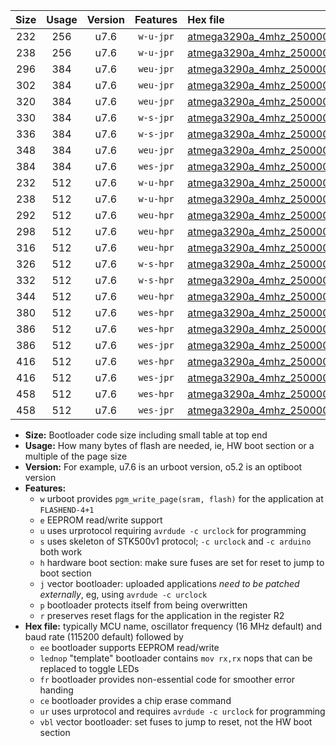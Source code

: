 |Size|Usage|Version|Features|Hex file|
|:-:|:-:|:-:|:-:|:--|
|232|256|u7.6|`w-u-jpr`|[atmega3290a_4mhz_250000bps_ur_vbl.hex](https://raw.githubusercontent.com/stefanrueger/urboot/main/bootloaders/atmega3290a/fcpu_4mhz/250000_bps/atmega3290a_4mhz_250000bps_ur_vbl.hex)|
|238|256|u7.6|`w-u-jpr`|[atmega3290a_4mhz_250000bps_lednop_ur_vbl.hex](https://raw.githubusercontent.com/stefanrueger/urboot/main/bootloaders/atmega3290a/fcpu_4mhz/250000_bps/atmega3290a_4mhz_250000bps_lednop_ur_vbl.hex)|
|296|384|u7.6|`weu-jpr`|[atmega3290a_4mhz_250000bps_ee_ur_vbl.hex](https://raw.githubusercontent.com/stefanrueger/urboot/main/bootloaders/atmega3290a/fcpu_4mhz/250000_bps/atmega3290a_4mhz_250000bps_ee_ur_vbl.hex)|
|302|384|u7.6|`weu-jpr`|[atmega3290a_4mhz_250000bps_ee_lednop_ur_vbl.hex](https://raw.githubusercontent.com/stefanrueger/urboot/main/bootloaders/atmega3290a/fcpu_4mhz/250000_bps/atmega3290a_4mhz_250000bps_ee_lednop_ur_vbl.hex)|
|320|384|u7.6|`weu-jpr`|[atmega3290a_4mhz_250000bps_ee_lednop_fr_ur_vbl.hex](https://raw.githubusercontent.com/stefanrueger/urboot/main/bootloaders/atmega3290a/fcpu_4mhz/250000_bps/atmega3290a_4mhz_250000bps_ee_lednop_fr_ur_vbl.hex)|
|330|384|u7.6|`w-s-jpr`|[atmega3290a_4mhz_250000bps_vbl.hex](https://raw.githubusercontent.com/stefanrueger/urboot/main/bootloaders/atmega3290a/fcpu_4mhz/250000_bps/atmega3290a_4mhz_250000bps_vbl.hex)|
|336|384|u7.6|`w-s-jpr`|[atmega3290a_4mhz_250000bps_lednop_vbl.hex](https://raw.githubusercontent.com/stefanrueger/urboot/main/bootloaders/atmega3290a/fcpu_4mhz/250000_bps/atmega3290a_4mhz_250000bps_lednop_vbl.hex)|
|348|384|u7.6|`weu-jpr`|[atmega3290a_4mhz_250000bps_ee_lednop_fr_ce_ur_vbl.hex](https://raw.githubusercontent.com/stefanrueger/urboot/main/bootloaders/atmega3290a/fcpu_4mhz/250000_bps/atmega3290a_4mhz_250000bps_ee_lednop_fr_ce_ur_vbl.hex)|
|384|384|u7.6|`wes-jpr`|[atmega3290a_4mhz_250000bps_ee_vbl.hex](https://raw.githubusercontent.com/stefanrueger/urboot/main/bootloaders/atmega3290a/fcpu_4mhz/250000_bps/atmega3290a_4mhz_250000bps_ee_vbl.hex)|
|232|512|u7.6|`w-u-hpr`|[atmega3290a_4mhz_250000bps_ur.hex](https://raw.githubusercontent.com/stefanrueger/urboot/main/bootloaders/atmega3290a/fcpu_4mhz/250000_bps/atmega3290a_4mhz_250000bps_ur.hex)|
|238|512|u7.6|`w-u-hpr`|[atmega3290a_4mhz_250000bps_lednop_ur.hex](https://raw.githubusercontent.com/stefanrueger/urboot/main/bootloaders/atmega3290a/fcpu_4mhz/250000_bps/atmega3290a_4mhz_250000bps_lednop_ur.hex)|
|292|512|u7.6|`weu-hpr`|[atmega3290a_4mhz_250000bps_ee_ur.hex](https://raw.githubusercontent.com/stefanrueger/urboot/main/bootloaders/atmega3290a/fcpu_4mhz/250000_bps/atmega3290a_4mhz_250000bps_ee_ur.hex)|
|298|512|u7.6|`weu-hpr`|[atmega3290a_4mhz_250000bps_ee_lednop_ur.hex](https://raw.githubusercontent.com/stefanrueger/urboot/main/bootloaders/atmega3290a/fcpu_4mhz/250000_bps/atmega3290a_4mhz_250000bps_ee_lednop_ur.hex)|
|316|512|u7.6|`weu-hpr`|[atmega3290a_4mhz_250000bps_ee_lednop_fr_ur.hex](https://raw.githubusercontent.com/stefanrueger/urboot/main/bootloaders/atmega3290a/fcpu_4mhz/250000_bps/atmega3290a_4mhz_250000bps_ee_lednop_fr_ur.hex)|
|326|512|u7.6|`w-s-hpr`|[atmega3290a_4mhz_250000bps.hex](https://raw.githubusercontent.com/stefanrueger/urboot/main/bootloaders/atmega3290a/fcpu_4mhz/250000_bps/atmega3290a_4mhz_250000bps.hex)|
|332|512|u7.6|`w-s-hpr`|[atmega3290a_4mhz_250000bps_lednop.hex](https://raw.githubusercontent.com/stefanrueger/urboot/main/bootloaders/atmega3290a/fcpu_4mhz/250000_bps/atmega3290a_4mhz_250000bps_lednop.hex)|
|344|512|u7.6|`weu-hpr`|[atmega3290a_4mhz_250000bps_ee_lednop_fr_ce_ur.hex](https://raw.githubusercontent.com/stefanrueger/urboot/main/bootloaders/atmega3290a/fcpu_4mhz/250000_bps/atmega3290a_4mhz_250000bps_ee_lednop_fr_ce_ur.hex)|
|380|512|u7.6|`wes-hpr`|[atmega3290a_4mhz_250000bps_ee.hex](https://raw.githubusercontent.com/stefanrueger/urboot/main/bootloaders/atmega3290a/fcpu_4mhz/250000_bps/atmega3290a_4mhz_250000bps_ee.hex)|
|386|512|u7.6|`wes-hpr`|[atmega3290a_4mhz_250000bps_ee_lednop.hex](https://raw.githubusercontent.com/stefanrueger/urboot/main/bootloaders/atmega3290a/fcpu_4mhz/250000_bps/atmega3290a_4mhz_250000bps_ee_lednop.hex)|
|386|512|u7.6|`wes-jpr`|[atmega3290a_4mhz_250000bps_ee_lednop_vbl.hex](https://raw.githubusercontent.com/stefanrueger/urboot/main/bootloaders/atmega3290a/fcpu_4mhz/250000_bps/atmega3290a_4mhz_250000bps_ee_lednop_vbl.hex)|
|416|512|u7.6|`wes-hpr`|[atmega3290a_4mhz_250000bps_ee_lednop_fr.hex](https://raw.githubusercontent.com/stefanrueger/urboot/main/bootloaders/atmega3290a/fcpu_4mhz/250000_bps/atmega3290a_4mhz_250000bps_ee_lednop_fr.hex)|
|416|512|u7.6|`wes-jpr`|[atmega3290a_4mhz_250000bps_ee_lednop_fr_vbl.hex](https://raw.githubusercontent.com/stefanrueger/urboot/main/bootloaders/atmega3290a/fcpu_4mhz/250000_bps/atmega3290a_4mhz_250000bps_ee_lednop_fr_vbl.hex)|
|458|512|u7.6|`wes-hpr`|[atmega3290a_4mhz_250000bps_ee_lednop_fr_ce.hex](https://raw.githubusercontent.com/stefanrueger/urboot/main/bootloaders/atmega3290a/fcpu_4mhz/250000_bps/atmega3290a_4mhz_250000bps_ee_lednop_fr_ce.hex)|
|458|512|u7.6|`wes-jpr`|[atmega3290a_4mhz_250000bps_ee_lednop_fr_ce_vbl.hex](https://raw.githubusercontent.com/stefanrueger/urboot/main/bootloaders/atmega3290a/fcpu_4mhz/250000_bps/atmega3290a_4mhz_250000bps_ee_lednop_fr_ce_vbl.hex)|

- **Size:** Bootloader code size including small table at top end
- **Usage:** How many bytes of flash are needed, ie, HW boot section or a multiple of the page size
- **Version:** For example, u7.6 is an urboot version, o5.2 is an optiboot version
- **Features:**
  + `w` urboot provides `pgm_write_page(sram, flash)` for the application at `FLASHEND-4+1`
  + `e` EEPROM read/write support
  + `u` uses urprotocol requiring `avrdude -c urclock` for programming
  + `s` uses skeleton of STK500v1 protocol; `-c urclock` and `-c arduino` both work
  + `h` hardware boot section: make sure fuses are set for reset to jump to boot section
  + `j` vector bootloader: uploaded applications *need to be patched externally*, eg, using `avrdude -c urclock`
  + `p` bootloader protects itself from being overwritten
  + `r` preserves reset flags for the application in the register R2
- **Hex file:** typically MCU name, oscillator frequency (16 MHz default) and baud rate (115200 default) followed by
  + `ee` bootloader supports EEPROM read/write
  + `lednop` "template" bootloader contains `mov rx,rx` nops that can be replaced to toggle LEDs
  + `fr` bootloader provides non-essential code for smoother error handing
  + `ce` bootloader provides a chip erase command
  + `ur` uses urprotocol and requires `avrdude -c urclock` for programming
  + `vbl` vector bootloader: set fuses to jump to reset, not the HW boot section
